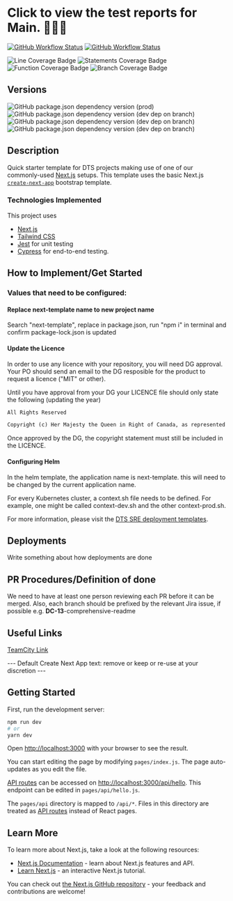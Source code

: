 # Click to view the test reports for Main. 👩‍🔬🧪

[![GitHub Workflow Status](https://img.shields.io/github/workflow/status/DTS-STN/next-template/E2E%20Test?label=E2E)](https://dts-stn.github.io/next-template/main/coverage/e2e-report)
[![GitHub Workflow Status](https://img.shields.io/github/workflow/status/DTS-STN/next-template/Lint%20and%20Test?label=Lint%20and%20Unit)](https://dts-stn.github.io/next-template/main/coverage/lcov-report)

![Line Coverage Badge](https://img.shields.io/badge/dynamic/json?label=Line%20Coverage&query=%24.total.lines.pct&suffix=%25&url=https%3A%2F%2Fdts-stn.github.io%2Fnext-template%2Fmain%2Fcoverage%2Fcoverage-summary.json)
![Statements Coverage Badge](https://img.shields.io/badge/dynamic/json?label=Statement%20Coverage&query=%24.total.statements.pct&suffix=%25&url=https%3A%2F%2Fdts-stn.github.io%2Fnext-template%2Fmain%2Fcoverage%2Fcoverage-summary.json)
![Function Coverage Badge](https://img.shields.io/badge/dynamic/json?label=Function%20coverage&query=%24.total.functions.pct&suffix=%25&url=https%3A%2F%2Fdts-stn.github.io%2Fnext-template%2Fmain%2Fcoverage%2Fcoverage-summary.json)
![Branch Coverage Badge](https://img.shields.io/badge/dynamic/json?label=Branch%20coverage&query=%24.total.branches.pct&suffix=%25&url=https%3A%2F%2Fdts-stn.github.io%2Fnext-template%2Fmain%2Fcoverage%2Fcoverage-summary.json)

## Versions

![GitHub package.json dependency version (prod)](https://img.shields.io/github/package-json/dependency-version/DTS-STN/next-template/next)
![GitHub package.json dependency version (dev dep on branch)](https://img.shields.io/github/package-json/dependency-version/DTS-STN/next-template/dev/tailwindcss)
![GitHub package.json dependency version (dev dep on branch)](https://img.shields.io/github/package-json/dependency-version/DTS-STN/next-template/dev/jest)
![GitHub package.json dependency version (dev dep on branch)](https://img.shields.io/github/package-json/dependency-version/DTS-STN/next-template/dev/cypress)

## Description

Quick starter template for DTS projects making use of one of our commonly-used [Next.js](https://nextjs.org/) setups.
This template uses the basic Next.js [`create-next-app`](https://github.com/vercel/next.js/tree/canary/packages/create-next-app) bootstrap template.

### Technologies Implemented

This project uses

- [Next.js](https://nextjs.org/)
- [Tailwind CSS](https://tailwindcss.com/)
- [Jest](https://jestjs.io/) for unit testing
- [Cypress](https://www.cypress.io/) for end-to-end testing.

## How to Implement/Get Started

### Values that need to be configured:

#### Replace next-template name to new project name

Search "next-template", replace in package.json, run "npm i" in terminal and confirm package-lock.json is updated

#### Update the Licence

In order to use any licence with your repository, you will need DG approval. Your PO should send an email to the DG resposible for the product to request a licence ("MIT" or other).

Until you have approval from your DG your LICENCE file should only state the following (updating the year)

```md
All Rights Reserved

Copyright (c) Her Majesty the Queen in Right of Canada, as represented by the Employment and Social Development Canada, 2021
```

Once approved by the DG, the copyright statement must still be included in the LICENCE.

#### Configuring Helm

In the helm template, the application name is next-template. this will need to be changed by the current application name.

For every Kubernetes cluster, a context.sh file needs to be defined. For example, one might be called context-dev.sh and the other context-prod.sh.

For more information, please visit the [DTS SRE deployment templates](https://github.com/DTS-STN/dts-sre-deployment-templates/tree/main/kubernetes-helm-template).

## Deployments

Write something about how deployments are done

## PR Procedures/Definition of done

We need to have at least one person reviewing each PR before it can be merged. Also, each branch should be prefixed by the relevant Jira issue, if possible e.g. **DC-13**-comprehensive-readme

## Useful Links

[TeamCity Link](https://teamcity.dts-stn.com/)

--- Default Create Next App text: remove or keep or re-use at your discretion ---

## Getting Started

First, run the development server:

```bash
npm run dev
# or
yarn dev
```

Open [http://localhost:3000](http://localhost:3000) with your browser to see the result.

You can start editing the page by modifying `pages/index.js`. The page auto-updates as you edit the file.

[API routes](https://nextjs.org/docs/api-routes/introduction) can be accessed on [http://localhost:3000/api/hello](http://localhost:3000/api/hello). This endpoint can be edited in `pages/api/hello.js`.

The `pages/api` directory is mapped to `/api/*`. Files in this directory are treated as [API routes](https://nextjs.org/docs/api-routes/introduction) instead of React pages.

## Learn More

To learn more about Next.js, take a look at the following resources:

- [Next.js Documentation](https://nextjs.org/docs) - learn about Next.js features and API.
- [Learn Next.js](https://nextjs.org/learn) - an interactive Next.js tutorial.

You can check out [the Next.js GitHub repository](https://github.com/vercel/next.js/) - your feedback and contributions are welcome!
